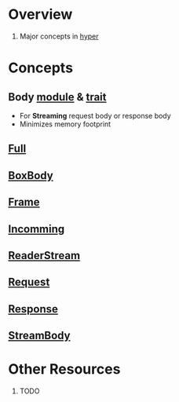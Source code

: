 # Overview
1. Major concepts in [hyper](https://hyper.rs/)


# Concepts

## Body [module](https://docs.rs/hyper/latest/hyper/body/index.html) & [trait](https://docs.rs/hyper/latest/hyper/body/trait.Body.html)
- For **Streaming** request body or response body
- Minimizes memory footprint


## [Full](TODO)

## [BoxBody](TODO)

## [Frame](TODO)

## [Incomming](TODO)

## [ReaderStream](TODO)

## [Request](TODO)

## [Response](TODO)

## [StreamBody](TODO)


# Other Resources
1. TODO
